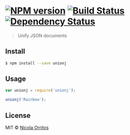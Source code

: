 #  [![NPM version][npm-image]][npm-url] [![Build Status][travis-image]][travis-url] [![Dependency Status][daviddm-image]][daviddm-url]

> Unify JSON documents


## Install

```sh
$ npm install --save unionj
```


## Usage

```js
var unionj = require('unionj');

unionj('Rainbow');
```


## License

MIT © [Nicola Orritos](nicolaorritos.github.io)


[npm-image]: https://badge.fury.io/js/unionj.svg
[npm-url]: https://npmjs.org/package/unionj
[travis-image]: https://travis-ci.org/NicolaOrritos/unionj.svg?branch=master
[travis-url]: https://travis-ci.org/NicolaOrritos/unionj
[daviddm-image]: https://david-dm.org/NicolaOrritos/unionj.svg?theme=shields.io
[daviddm-url]: https://david-dm.org/NicolaOrritos/unionj
